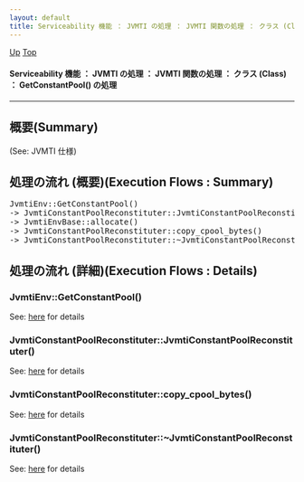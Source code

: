 ```yaml
---
layout: default
title: Serviceability 機能 ： JVMTI の処理 ： JVMTI 関数の処理 ： クラス (Class) ： GetConstantPool() の処理  
---
```

[Up](noSfr5xs8r.html) [Top](../index.html)

#### Serviceability 機能 ： JVMTI の処理 ： JVMTI 関数の処理 ： クラス (Class) ： GetConstantPool() の処理  

--- 
## 概要(Summary)
(See: JVMTI 仕様)

## 処理の流れ (概要)(Execution Flows : Summary)
<div class="flow-abst"><pre>
JvmtiEnv::GetConstantPool()
-&gt; JvmtiConstantPoolReconstituter::JvmtiConstantPoolReconstituter()
-&gt; JvmtiEnvBase::allocate()
-&gt; JvmtiConstantPoolReconstituter::copy_cpool_bytes()
-&gt; JvmtiConstantPoolReconstituter::~JvmtiConstantPoolReconstituter()
</pre></div>

## 処理の流れ (詳細)(Execution Flows : Details)
### JvmtiEnv::GetConstantPool()
See: [here](no17119P9E.html) for details
### JvmtiConstantPoolReconstituter::JvmtiConstantPoolReconstituter()
See: [here](no17119cHL.html) for details
### JvmtiConstantPoolReconstituter::copy_cpool_bytes()
See: [here](no17119pRR.html) for details
### JvmtiConstantPoolReconstituter::~JvmtiConstantPoolReconstituter()
See: [here](no171192bX.html) for details






